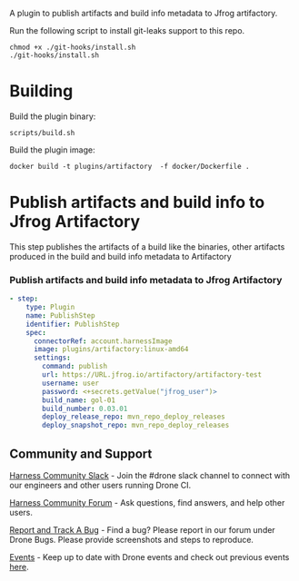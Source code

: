 A plugin to publish artifacts and build info metadata to Jfrog artifactory.

Run the following script to install git-leaks support to this repo.
```
chmod +x ./git-hooks/install.sh
./git-hooks/install.sh
```

# Building

Build the plugin binary:

```text
scripts/build.sh
```

Build the plugin image:

```text
docker build -t plugins/artifactory  -f docker/Dockerfile .
```

#  Publish artifacts and build info to Jfrog Artifactory
This step publishes the artifacts of a build like the binaries, other
artifacts produced in the build and build info metadata to Artifactory 

### Publish artifacts and build info metadata to Jfrog Artifactory
```yaml
- step:
    type: Plugin
    name: PublishStep
    identifier: PublishStep
    spec:
      connectorRef: account.harnessImage
      image: plugins/artifactory:linux-amd64
      settings:
        command: publish
        url: https://URL.jfrog.io/artifactory/artifactory-test
        username: user
        password: <+secrets.getValue("jfrog_user")>
        build_name: gol-01
        build_number: 0.03.01
        deploy_release_repo: mvn_repo_deploy_releases
        deploy_snapshot_repo: mvn_repo_deploy_releases
```

## Community and Support
[Harness Community Slack](https://join.slack.com/t/harnesscommunity/shared_invite/zt-y4hdqh7p-RVuEQyIl5Hcx4Ck8VCvzBw) - Join the #drone slack channel to connect with our engineers and other users running Drone CI.

[Harness Community Forum](https://community.harness.io/) - Ask questions, find answers, and help other users.

[Report and Track A Bug](https://community.harness.io/c/bugs/17) - Find a bug? Please report in our forum under Drone Bugs. Please provide screenshots and steps to reproduce. 

[Events](https://www.meetup.com/harness/) - Keep up to date with Drone events and check out previous events [here](https://www.youtube.com/watch?v=Oq34ImUGcHA&list=PLXsYHFsLmqf3zwelQDAKoVNmLeqcVsD9o).
